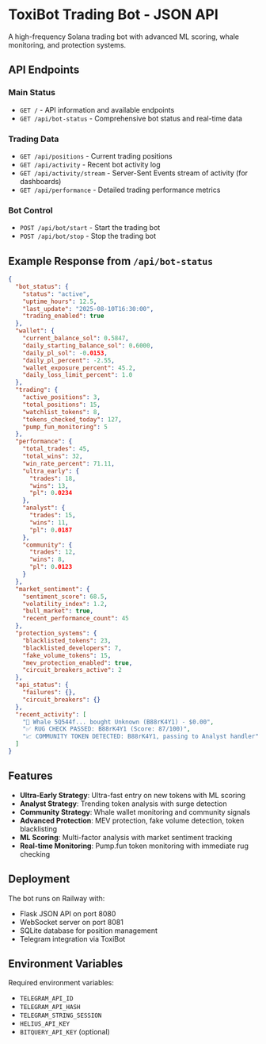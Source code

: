 # ToxiBot Trading Bot - JSON API

A high-frequency Solana trading bot with advanced ML scoring, whale monitoring, and protection systems.

## API Endpoints

### Main Status
- `GET /` - API information and available endpoints
- `GET /api/bot-status` - Comprehensive bot status and real-time data

### Trading Data
- `GET /api/positions` - Current trading positions
- `GET /api/activity` - Recent bot activity log
- `GET /api/activity/stream` - Server-Sent Events stream of activity (for dashboards)
- `GET /api/performance` - Detailed trading performance metrics

### Bot Control
- `POST /api/bot/start` - Start the trading bot
- `POST /api/bot/stop` - Stop the trading bot

## Example Response from `/api/bot-status`

```json
{
  "bot_status": {
    "status": "active",
    "uptime_hours": 12.5,
    "last_update": "2025-08-10T16:30:00",
    "trading_enabled": true
  },
  "wallet": {
    "current_balance_sol": 0.5847,
    "daily_starting_balance_sol": 0.6000,
    "daily_pl_sol": -0.0153,
    "daily_pl_percent": -2.55,
    "wallet_exposure_percent": 45.2,
    "daily_loss_limit_percent": 1.0
  },
  "trading": {
    "active_positions": 3,
    "total_positions": 15,
    "watchlist_tokens": 8,
    "tokens_checked_today": 127,
    "pump_fun_monitoring": 5
  },
  "performance": {
    "total_trades": 45,
    "total_wins": 32,
    "win_rate_percent": 71.11,
    "ultra_early": {
      "trades": 18,
      "wins": 13,
      "pl": 0.0234
    },
    "analyst": {
      "trades": 15,
      "wins": 11,
      "pl": 0.0187
    },
    "community": {
      "trades": 12,
      "wins": 8,
      "pl": 0.0123
    }
  },
  "market_sentiment": {
    "sentiment_score": 68.5,
    "volatility_index": 1.2,
    "bull_market": true,
    "recent_performance_count": 45
  },
  "protection_systems": {
    "blacklisted_tokens": 23,
    "blacklisted_developers": 7,
    "fake_volume_tokens": 15,
    "mev_protection_enabled": true,
    "circuit_breakers_active": 2
  },
  "api_status": {
    "failures": {},
    "circuit_breakers": {}
  },
  "recent_activity": [
    "🐋 Whale 5Q544f... bought Unknown (B88rK4Y1) - $0.00",
    "✅ RUG CHECK PASSED: B88rK4Y1 (Score: 87/100)",
    "📈 COMMUNITY TOKEN DETECTED: B88rK4Y1, passing to Analyst handler"
  ]
}
```

## Features

- **Ultra-Early Strategy**: Ultra-fast entry on new tokens with ML scoring
- **Analyst Strategy**: Trending token analysis with surge detection
- **Community Strategy**: Whale wallet monitoring and community signals
- **Advanced Protection**: MEV protection, fake volume detection, token blacklisting
- **ML Scoring**: Multi-factor analysis with market sentiment tracking
- **Real-time Monitoring**: Pump.fun token monitoring with immediate rug checking

## Deployment

The bot runs on Railway with:
- Flask JSON API on port 8080
- WebSocket server on port 8081
- SQLite database for position management
- Telegram integration via ToxiBot

## Environment Variables

Required environment variables:
- `TELEGRAM_API_ID`
- `TELEGRAM_API_HASH` 
- `TELEGRAM_STRING_SESSION`
- `HELIUS_API_KEY`
- `BITQUERY_API_KEY` (optional)

